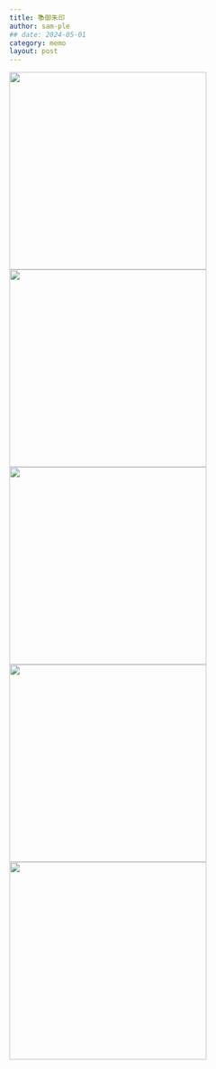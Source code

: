 ```yaml
---
title: 📚御朱印
author: sam-ple
## date: 2024-05-01
category: memo
layout: post
---
```


<img src="../img/goshuin/201.jpg" style="width:350px;">
<img src="../img/goshuin/202.jpg" style="width:350px;">
<img src="../img/goshuin/203.jpg" style="width:350px;">
<img src="../img/goshuin/204.jpg" style="width:350px;">
<img src="../img/goshuin/205.jpg" style="width:350px;">
